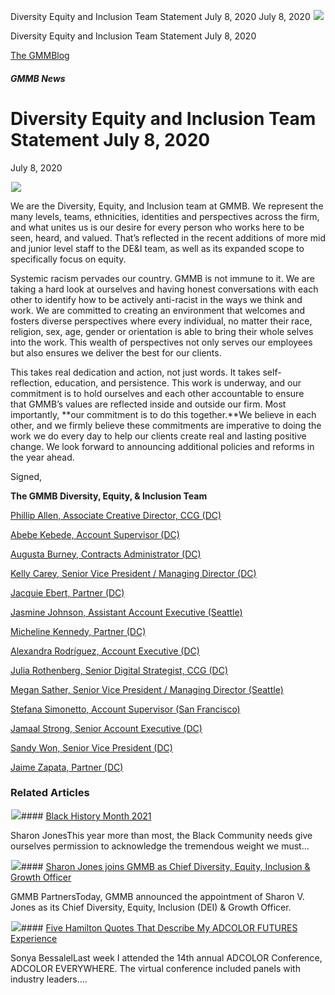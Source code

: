 



Diversity Equity and Inclusion Team Statement July 8, 2020
July 8, 2020
![](data:image/gif;base64,R0lGODlhAQABAAAAACH5BAEKAAEALAAAAAABAAEAAAICTAEAOw==)![](https://www.gmmb.com/wp-content/uploads/2020/11/GMMB-default-image.jpg)



Diversity Equity and Inclusion Team Statement July 8, 2020





 [The GMMBlog](/blog/)



##### GMMB News

 Diversity Equity and Inclusion Team Statement July 8, 2020
==========================================================


July 8, 2020



![](data:image/gif;base64,R0lGODlhAQABAAAAACH5BAEKAAEALAAAAAABAAEAAAICTAEAOw==)![](https://www.gmmb.com/wp-content/uploads/2020/11/GMMB-default-image-552x552.jpg) 


We are the Diversity, Equity, and Inclusion team at GMMB. We represent the many levels, teams, ethnicities, identities and perspectives across the firm, and what unites us is our desire for every person who works here to be seen, heard, and valued. That’s reflected in the recent additions of more mid and junior level staff to the DE&I team, as well as its expanded scope to specifically focus on equity.


Systemic racism pervades our country. GMMB is not immune to it. We are taking a hard look at ourselves and having honest conversations with each other to identify how to be actively anti-racist in the ways we think and work. We are committed to creating an environment that welcomes and fosters diverse perspectives where every individual, no matter their race, religion, sex, age, gender or orientation is able to bring their whole selves into the work. This wealth of perspectives not only serves our employees but also ensures we deliver the best for our clients.


This takes real dedication and action, not just words. It takes self-reflection, education, and persistence. This work is underway, and our commitment is to hold ourselves and each other accountable to ensure that GMMB’s values are reflected inside and outside our firm. Most importantly, **our commitment is to do this together.**We believe in each other, and we firmly believe these commitments are imperative to doing the work we do every day to help our clients create real and lasting positive change. We look forward to announcing additional policies and reforms in the year ahead.


Signed,


**The GMMB Diversity, Equity, & Inclusion Team**


[Phillip Allen, Associate Creative Director, CCG (DC)](https://www.gmmb.com/team#!bio=phillip-allen)


[Abebe Kebede, Account Supervisor (DC)](https://www.gmmb.com/team#!bio=abebe-kebede)


[Augusta Burney, Contracts Administrator (DC)](https://www.gmmb.com/team#!bio=augusta-burney)


[Kelly Carey, Senior Vice President / Managing Director (DC)](https://www.gmmb.com/team#!bio=kelly-carey)


[Jacquie Ebert, Partner (DC)](https://www.gmmb.com/team#!bio=jacquie-lawing-ebert)


[Jasmine Johnson, Assistant Account Executive (Seattle)](https://www.gmmb.com/team#!bio=jasmine-johnson)


[Micheline Kennedy, Partner (DC)](https://www.gmmb.com/team#!bio=micheline-kennedy)


[Alexandra Rodríguez, Account Executive (DC)](https://www.gmmb.com/team#!bio=alexandra-rodriguez)


[Julia Rothenberg, Senior Digital Strategist, CCG (DC)](https://www.gmmb.com/team#!bio=julia-rothenberg)


[Megan Sather, Senior Vice President / Managing Director (Seattle)](https://www.gmmb.com/team#!bio=megan-sather)


[Stefana Simonetto, Account Supervisor (San Francisco)](https://www.gmmb.com/team#!bio=stefana-simonetto)


[Jamaal Strong, Senior Account Executive (DC)](https://www.gmmb.com/team#!bio=jamaal-strong)


[Sandy Won, Senior Vice President (DC)](https://www.gmmb.com/team#!bio=sandy-won)


[Jaime Zapata, Partner (DC)](https://www.gmmb.com/team#!bio=jaime-zapata)









### Related Articles

![](data:image/gif;base64,R0lGODlhAQABAAAAACH5BAEKAAEALAAAAAABAAEAAAICTAEAOw==)![](https://www.gmmb.com/wp-content/uploads/2021/02/Black_History_Month-05-380x200.jpg)#### [Black History Month 2021](https://www.gmmb.com/news/bhm-2021/)

Sharon JonesThis year more than most, the Black Community needs give ourselves permission to acknowledge the tremendous weight we must…

![](data:image/gif;base64,R0lGODlhAQABAAAAACH5BAEKAAEALAAAAAABAAEAAAICTAEAOw==)![](https://www.gmmb.com/wp-content/uploads/2021/01/GMMB-Logo-1-380x200.png)#### [Sharon Jones joins GMMB as Chief Diversity, Equity, Inclusion & Growth Officer](https://www.gmmb.com/news/sharon-jones-joins-gmmb/)

GMMB PartnersToday, GMMB announced the appointment of Sharon V. Jones as its Chief Diversity, Equity, Inclusion (DEI) & Growth Officer.

![](data:image/gif;base64,R0lGODlhAQABAAAAACH5BAEKAAEALAAAAAABAAEAAAICTAEAOw==)![](https://www.gmmb.com/wp-content/uploads/2020/11/Sonya-Doodle-FUTURES-380x200.jpg)#### [Five Hamilton Quotes That Describe My ADCOLOR FUTURES Experience](https://www.gmmb.com/news/adcolor-conference/)

Sonya BessalelLast week I attended the 14th annual ADCOLOR Conference, ADCOLOR EVERYWHERE. The virtual conference included panels with industry leaders.…




